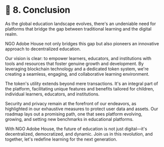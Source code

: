 # 🌟 8. Conclusion

As the global education landscape evolves, there's an undeniable need for platforms that bridge the gap between traditional learning and the digital realm.&#x20;

NGO Adobe House not only bridges this gap but also pioneers an innovative approach to decentralized education.

Our vision is clear: to empower learners, educators, and institutions with tools and resources that foster genuine growth and development. By leveraging blockchain technology and a dedicated token system, we're creating a seamless, engaging, and collaborative learning environment.

The token's utility extends beyond mere transactions. It's an integral part of the platform, facilitating unique features and benefits tailored for children, individual learners, educators, and institutions.

Security and privacy remain at the forefront of our endeavors, as highlighted in our exhaustive measures to protect user data and assets. Our roadmap lays out a promising path, one that sees platform evolving, growing, and setting new benchmarks in educational platforms.

With NGO Adobe House, the future of education is not just digital—it's decentralized, democratized, and dynamic. Join us in this revolution, and together, let's redefine learning for the next generation.
